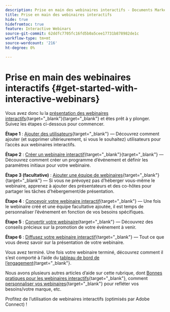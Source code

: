 ```yaml
---
description: Prise en main des webinaires interactifs - Documents Marketo - Documentation du produit
title: Prise en main des webinaires interactifs
hide: true
hidefromtoc: true
feature: Interactive Webinars
source-git-commit: 62ddfc7705fc16fd5b0a5cee17731b878982de1c
workflow-type: tm+mt
source-wordcount: '216'
ht-degree: 0%

---
```


# Prise en main des webinaires interactifs {#get-started-with-interactive-webinars}

Vous avez donc lu la [présentation des webinaires interactifs](/help/marketo/product-docs/demand-generation/events/interactive-webinars/interactive-webinars-overview.md){target="_blank"}{target="_blank"} et êtes prêt à y plonger. Suivez les étapes ci-dessous pour commencer.

**Étape 1** : [Ajouter des utilisateurs](/help/marketo/product-docs/demand-generation/events/interactive-webinars/user-and-license-management.md#add-a-user){target="_blank"} — Découvrez comment ajouter (et supprimer ultérieurement, si vous le souhaitez) utilisateurs pour l’accès aux webinaires interactifs.

**Étape 2** : [Créer un webinaire interactif](/help/marketo/product-docs/demand-generation/events/interactive-webinars/create-an-interactive-webinar.md){target="_blank"}{target="_blank"} — Découvrez comment créer un programme d’événement et définir les paramètres initiaux pour votre webinaire.

**Étape 3 (facultative)** : [Ajouter une équipe de webinaires](/help/marketo/product-docs/demand-generation/events/interactive-webinars/add-a-webinar-team.md){target="_blank"}{target="_blank"} — Si vous ne prévoyez pas d’héberger vous-même le webinaire, apprenez à ajouter des présentateurs et des co-hôtes pour partager les tâches d’hébergement/de présentation.

**Étape 4** : [Concevoir votre webinaire interactif](/help/marketo/product-docs/demand-generation/events/interactive-webinars/designing-interactive-webinars.md){target="_blank"} — Une fois le webinaire créé et une équipe facultative ajoutée, il est temps de personnaliser l’événement en fonction de vos besoins spécifiques.

**Étape 5** : [Convertir votre webinaire](/help/marketo/product-docs/demand-generation/events/interactive-webinars/promoting-an-interactive-webinar.md){target="_blank"} — Découvrez des conseils précieux sur la promotion de votre événement à venir.

**Étape 6** : [Diffusez votre webinaire interactif](/help/marketo/product-docs/demand-generation/events/interactive-webinars/deliver-an-interactive-webinar.md){target="_blank"} — Tout ce que vous devez savoir sur la présentation de votre webinaire.

Vous avez terminé. Une fois votre webinaire terminé, découvrez comment il s’est comporté à l’aide du [tableau de bord de l’engagement](/help/marketo/product-docs/demand-generation/events/interactive-webinars/engagement-dashboard.md){target="_blank"}.

Nous avons plusieurs autres articles d’aide sur cette rubrique, dont [Bonnes pratiques pour les webinaires interactifs](/help/marketo/product-docs/demand-generation/events/interactive-webinars/best-practices-for-interactive-webinars.md){target="_blank"}, comment [personnaliser vos webinaires](/help/marketo/product-docs/demand-generation/events/interactive-webinars/customization.md){target="_blank"} pour refléter vos besoins/votre marque, etc.

Profitez de l’utilisation de webinaires interactifs (optimisés par Adobe Connect) !
